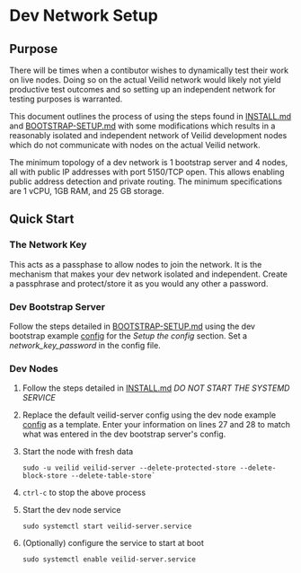 # Dev Network Setup

## Purpose

There will be times when a contibutor wishes to dynamically test their work on live nodes. Doing so on the actual Veilid network would likely not yield productive test outcomes and so setting up an independent network for testing purposes is warranted.

This document outlines the process of using the steps found in [INSTALL.md](../INSTALL.md) and [BOOTSTRAP-SETUP.md](../BOOTSTRAP-SETUP.md) with some modifications which results in a reasonably isolated and independent network of Veilid development nodes which do not communicate with nodes on the actual Veilid network.

The minimum topology of a dev network is 1 bootstrap server and 4 nodes, all with public IP addresses with port 5150/TCP open. This allows enabling public address detection and private routing. The minimum specifications are 1 vCPU, 1GB RAM, and 25 GB storage.

## Quick Start

### The Network Key

This acts as a passphase to allow nodes to join the network. It is the mechanism that makes your dev network isolated and independent. Create a passphrase and protect/store it as you would any other a password.

### Dev Bootstrap Server

Follow the steps detailed in [BOOTSTRAP-SETUP.md](../BOOTSTRAP-SETUP.md) using the dev bootstrap example [config](../doc/config/veilid-dev-bootstrap-config.md) for the *Setup the config* section. Set a _network_key_password_ in the config file.

### Dev Nodes

1. Follow the steps detailed in [INSTALL.md](../INSTALL.md) *DO NOT START THE SYSTEMD SERVICE*
2. Replace the default veilid-server config using the dev node example [config](../doc/config/veilid-dev-server-config.md) as a template. Enter your information on lines 27 and 28 to match what was entered in the dev bootstrap server's config.
3. Start the node with fresh data

    ```shell
    sudo -u veilid veilid-server --delete-protected-store --delete-block-store --delete-table-store`
    ```

4. `ctrl-c` to stop the above process
5. Start the dev node service

    ```shell
    sudo systemctl start veilid-server.service
    ```

6. (Optionally) configure the service to start at boot

    ```shell
    sudo systemctl enable veilid-server.service
    ```
